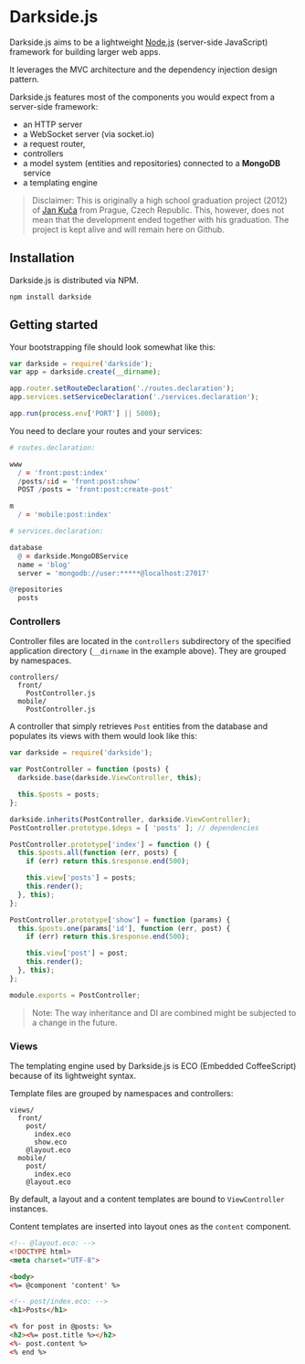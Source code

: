 # Darkside.js

Darkside.js aims to be a lightweight [Node.js](http://nodejs.org/) (server-side JavaScript) framework for building larger web apps.

It leverages the MVC architecture and the dependency injection design pattern.

Darkside.js features most of the components you would expect from a server-side framework:

- an HTTP server
- a WebSocket server (via socket.io)
- a request router,
- controllers
- a model system (entities and repositories) connected to a **MongoDB** service
- a templating engine

> Disclaimer: This is originally a high school graduation project (2012) of [Jan Kuča](http://jankuca.com) from Prague, Czech Republic. This, however, does not mean that the development ended together with his graduation. The project is kept alive and will remain here on Github.

## Installation

Darkside.js is distributed via NPM.

    npm install darkside

## Getting started

Your bootstrapping file should look somewhat like this:

```js
var darkside = require('darkside');
var app = darkside.create(__dirname);

app.router.setRouteDeclaration('./routes.declaration');
app.services.setServiceDeclaration('./services.declaration');

app.run(process.env['PORT'] || 5000);
```

You need to declare your routes and your services:

```r
# routes.declaration:

www
  / = 'front:post:index'
  /posts/:id = 'front:post:show'
  POST /posts = 'front:post:create-post'

m
  / = 'mobile:post:index'
```

```r
# services.declaration:

database
  @ = darkside.MongoDBService
  name = 'blog'
  server = 'mongodb://user:*****@localhost:27017'

@repositories
  posts
```

### Controllers

Controller files are located in the `controllers` subdirectory of the specified application directory (`__dirname` in the example above). They are grouped by namespaces.

```
controllers/
  front/
    PostController.js
  mobile/
    PostController.js
```

A controller that simply retrieves `Post` entities from the database and populates its views with them would look like this:

```js
var darkside = require('darkside');

var PostController = function (posts) {
  darkside.base(darkside.ViewController, this);

  this.$posts = posts;
};

darkside.inherits(PostController, darkside.ViewController);
PostController.prototype.$deps = [ 'posts' ]; // dependencies

PostController.prototype['index'] = function () {
  this.$posts.all(function (err, posts) {
    if (err) return this.$response.end(500);

    this.view['posts'] = posts;
    this.render();
  }, this);
};

PostController.prototype['show'] = function (params) {
  this.$posts.one(params['id'], function (err, post) {
    if (err) return this.$response.end(500);

    this.view['post'] = post;
    this.render();
  }, this);
};

module.exports = PostController;
```

> Note: The way inheritance and DI are combined might be subjected to a change in the future.

### Views

The templating engine used by Darkside.js is ECO (Embedded CoffeeScript) because of its lightweight syntax.

Template files are grouped by namespaces and controllers:

```
views/
  front/
    post/
      index.eco
      show.eco
    @layout.eco
  mobile/
    post/
      index.eco
    @layout.eco
```

By default, a layout and a content templates are bound to `ViewController` instances.

Content templates are inserted into layout ones as the `content` component.

```html
<!-- @layout.eco: -->
<!DOCTYPE html>
<meta charset="UTF-8">

<body>
<%= @component 'content' %>
```

```html
<!-- post/index.eco: -->
<h1>Posts</h1>

<% for post in @posts: %>
<h2><%= post.title %></h2>
<%- post.content %>
<% end %>
```
